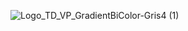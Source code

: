 
![Logo_TD_VP_GradientBiColor-Gris4 (1)](https://user-images.githubusercontent.com/120399805/208434492-fb45da4b-3007-401a-941b-5c968c02d5b4.png)

<!--
**TwinDimensionIOT/TwinDimensionIOT** is a ✨ _special_ ✨ repository because its `README.md` (this file) appears on your GitHub profile.

Here are some ideas to get you started:

- 🔭 I’m currently working on ...
- 🌱 I’m currently learning ...
- 👯 I’m looking to collaborate on ...
- 🤔 I’m looking for help with ...
- 💬 Ask me about ...
- 📫 How to reach me: ...
- 😄 Pronouns: ...
- ⚡ Fun fact: ...
-->
